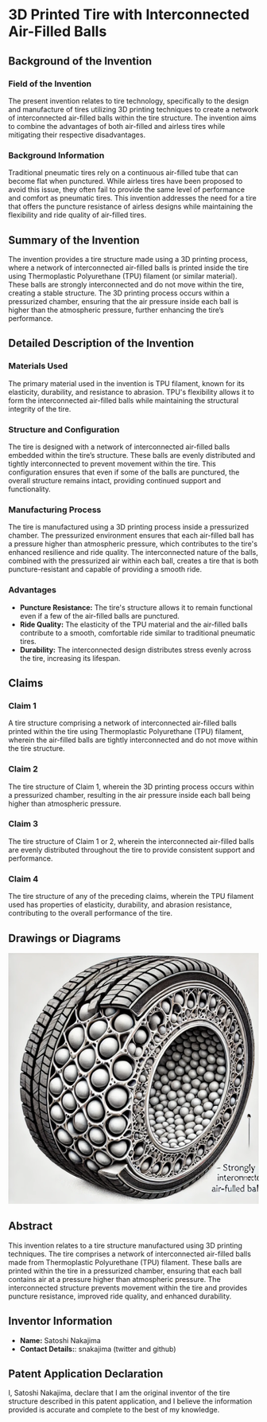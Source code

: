 # 3D Printed Tire with Interconnected Air-Filled Balls

## Background of the Invention

### Field of the Invention
The present invention relates to tire technology, specifically to the design and manufacture of tires utilizing 3D printing techniques to create a network of interconnected air-filled balls within the tire structure. The invention aims to combine the advantages of both air-filled and airless tires while mitigating their respective disadvantages.

### Background Information
Traditional pneumatic tires rely on a continuous air-filled tube that can become flat when punctured. While airless tires have been proposed to avoid this issue, they often fail to provide the same level of performance and comfort as pneumatic tires. This invention addresses the need for a tire that offers the puncture resistance of airless designs while maintaining the flexibility and ride quality of air-filled tires.

## Summary of the Invention
The invention provides a tire structure made using a 3D printing process, where a network of interconnected air-filled balls is printed inside the tire using Thermoplastic Polyurethane (TPU) filament (or similar material). These balls are strongly interconnected and do not move within the tire, creating a stable structure. The 3D printing process occurs within a pressurized chamber, ensuring that the air pressure inside each ball is higher than the atmospheric pressure, further enhancing the tire’s performance.

## Detailed Description of the Invention

### Materials Used
The primary material used in the invention is TPU filament, known for its elasticity, durability, and resistance to abrasion. TPU's flexibility allows it to form the interconnected air-filled balls while maintaining the structural integrity of the tire.

### Structure and Configuration
The tire is designed with a network of interconnected air-filled balls embedded within the tire’s structure. These balls are evenly distributed and tightly interconnected to prevent movement within the tire. This configuration ensures that even if some of the balls are punctured, the overall structure remains intact, providing continued support and functionality.

### Manufacturing Process
The tire is manufactured using a 3D printing process inside a pressurized chamber. The pressurized environment ensures that each air-filled ball has a pressure higher than atmospheric pressure, which contributes to the tire's enhanced resilience and ride quality. The interconnected nature of the balls, combined with the pressurized air within each ball, creates a tire that is both puncture-resistant and capable of providing a smooth ride.

### Advantages
- **Puncture Resistance:** The tire's structure allows it to remain functional even if a few of the air-filled balls are punctured.
- **Ride Quality:** The elasticity of the TPU material and the air-filled balls contribute to a smooth, comfortable ride similar to traditional pneumatic tires.
- **Durability:** The interconnected design distributes stress evenly across the tire, increasing its lifespan.

## Claims

### Claim 1
A tire structure comprising a network of interconnected air-filled balls printed within the tire using Thermoplastic Polyurethane (TPU) filament, wherein the air-filled balls are tightly interconnected and do not move within the tire structure.

### Claim 2
The tire structure of Claim 1, wherein the 3D printing process occurs within a pressurized chamber, resulting in the air pressure inside each ball being higher than atmospheric pressure.

### Claim 3
The tire structure of Claim 1 or 2, wherein the interconnected air-filled balls are evenly distributed throughout the tire to provide consistent support and performance.

### Claim 4
The tire structure of any of the preceding claims, wherein the TPU filament used has properties of elasticity, durability, and abrasion resistance, contributing to the overall performance of the tire.

## Drawings or Diagrams
![](./tire_with_balls.png)

## Abstract
This invention relates to a tire structure manufactured using 3D printing techniques. The tire comprises a network of interconnected air-filled balls made from Thermoplastic Polyurethane (TPU) filament. These balls are printed within the tire in a pressurized chamber, ensuring that each ball contains air at a pressure higher than atmospheric pressure. The interconnected structure prevents movement within the tire and provides puncture resistance, improved ride quality, and enhanced durability.

## Inventor Information
- **Name:** Satoshi Nakajima
- **Contact Details:**: snakajima (twitter and github)

## Patent Application Declaration
I, Satoshi Nakajima, declare that I am the original inventor of the tire structure described in this patent application, and I believe the information provided is accurate and complete to the best of my knowledge.
